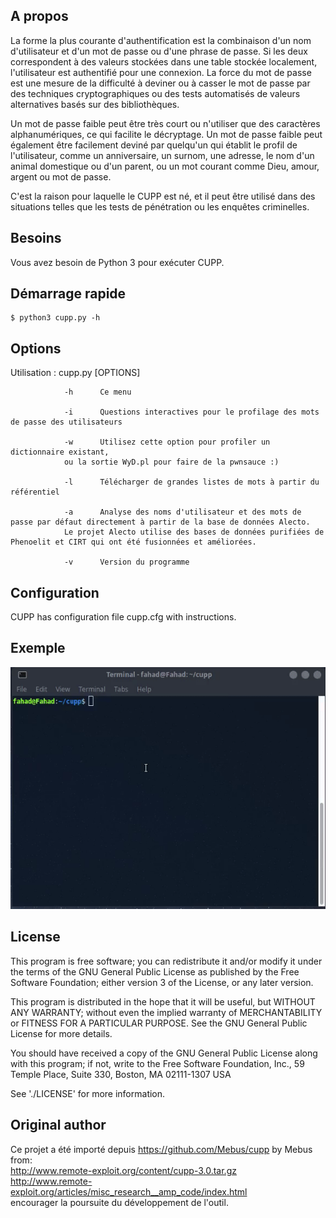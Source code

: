## A propos


La forme la plus courante d'authentification est la combinaison d'un nom d'utilisateur et d'un mot de passe ou d'une phrase de passe. Si les deux correspondent à des valeurs stockées dans une table stockée localement, l'utilisateur est authentifié pour une connexion. La force du mot de passe est une mesure de la difficulté à deviner ou à casser le mot de passe par des techniques cryptographiques ou des tests automatisés de valeurs alternatives basés sur des bibliothèques.

Un mot de passe faible peut être très court ou n'utiliser que des caractères alphanumériques, ce qui facilite le décryptage. Un mot de passe faible peut également être facilement deviné par quelqu'un qui établit le profil de l'utilisateur, comme un anniversaire, un surnom, une adresse, le nom d'un animal domestique ou d'un parent, ou un mot courant comme Dieu, amour, argent ou mot de passe.

C'est la raison pour laquelle le CUPP est né, et il peut être utilisé dans des situations telles que les tests de pénétration ou les enquêtes criminelles.

Besoins
------------

Vous avez besoin de Python 3 pour exécuter CUPP.

Démarrage rapide
-----------

    $ python3 cupp.py -h

## Options

  Utilisation : cupp.py [OPTIONS]

                -h      Ce menu

                -i      Questions interactives pour le profilage des mots de passe des utilisateurs

                -w      Utilisez cette option pour profiler un dictionnaire existant,
                ou la sortie WyD.pl pour faire de la pwnsauce :)

                -l      Télécharger de grandes listes de mots à partir du référentiel

                -a      Analyse des noms d'utilisateur et des mots de passe par défaut directement à partir de la base de données Alecto.
                Le projet Alecto utilise des bases de données purifiées de Phenoelit et CIRT qui ont été fusionnées et améliorées.

                -v      Version du programme


## Configuration

   CUPP has configuration file cupp.cfg with instructions.

## Exemple

![cupp-example](screenshot/cupp-example.gif)

## License

  This program is free software; you can redistribute it and/or modify
  it under the terms of the GNU General Public License as published by
  the Free Software Foundation; either version 3 of the License, or
  any later version.

  This program is distributed in the hope that it will be useful,
  but WITHOUT ANY WARRANTY; without even the implied warranty of
  MERCHANTABILITY or FITNESS FOR A PARTICULAR PURPOSE.  See the
  GNU General Public License for more details.

  You should have received a copy of the GNU General Public License
  along with this program; if not, write to the Free Software
  Foundation, Inc., 59 Temple Place, Suite 330, Boston, MA  02111-1307  USA

  See './LICENSE' for more information.

## Original author

  Ce projet a été importé depuis https://github.com/Mebus/cupp by Mebus from:  
  http://www.remote-exploit.org/content/cupp-3.0.tar.gz  
  http://www.remote-exploit.org/articles/misc_research__amp_code/index.html  
  encourager la poursuite du développement de l'outil.
